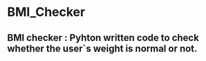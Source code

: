 # BMI_Checker
## BMI checker : Pyhton written code to check whether the user`s weight is normal or not.
